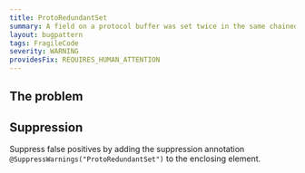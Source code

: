 ```yaml
---
title: ProtoRedundantSet
summary: A field on a protocol buffer was set twice in the same chained expression.
layout: bugpattern
tags: FragileCode
severity: WARNING
providesFix: REQUIRES_HUMAN_ATTENTION
---
```


<!--
*** AUTO-GENERATED, DO NOT MODIFY ***
To make changes, edit the @BugPattern annotation or the explanation in docs/bugpattern.
-->

## The problem


## Suppression
Suppress false positives by adding the suppression annotation `@SuppressWarnings("ProtoRedundantSet")` to the enclosing element.
